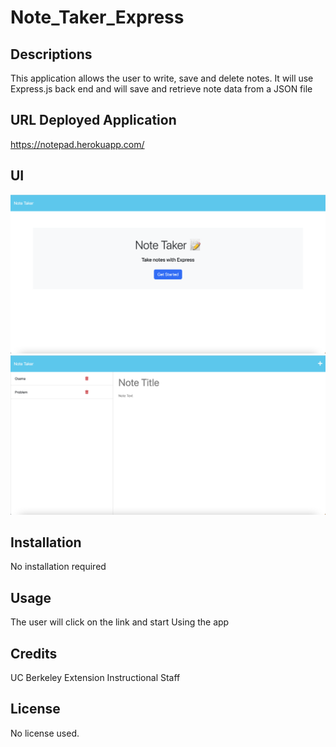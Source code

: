 # Note_Taker_Express

## Descriptions 
This application allows the user to write, save and delete notes. It will use Express.js back end and will save and retrieve note data from a JSON file

## URL Deployed Application
https://notepad.herokuapp.com/

## UI
!["Start Page"](./Img/Screen%20Shot%202022-12-15%20at%204.14.58%20PM.png)
!["Start Page"](./Img/Screen%20Shot%202022-12-15%20at%204.15.21%20PM.png)

## Installation
No installation required


## Usage
The user will click on the link and start Using the app


## Credits
UC Berkeley Extension Instructional Staff <br>

## License
No license used.

